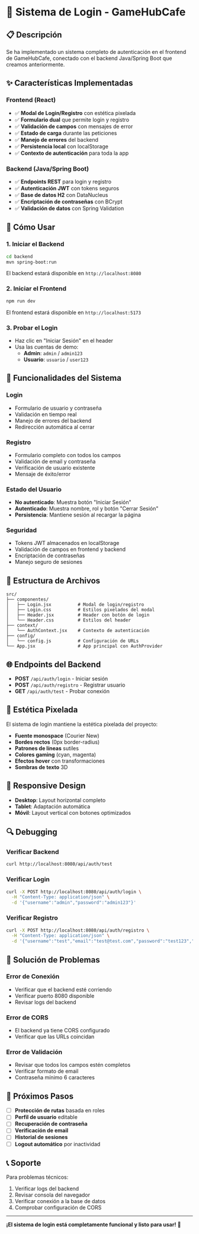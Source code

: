 # 🔐 Sistema de Login - GameHubCafe

## 📋 Descripción

Se ha implementado un sistema completo de autenticación en el frontend de GameHubCafe, conectado con el backend Java/Spring Boot que creamos anteriormente.

## ✨ Características Implementadas

### **Frontend (React)**
- ✅ **Modal de Login/Registro** con estética pixelada
- ✅ **Formulario dual** que permite login y registro
- ✅ **Validación de campos** con mensajes de error
- ✅ **Estado de carga** durante las peticiones
- ✅ **Manejo de errores** del backend
- ✅ **Persistencia local** con localStorage
- ✅ **Contexto de autenticación** para toda la app

### **Backend (Java/Spring Boot)**
- ✅ **Endpoints REST** para login y registro
- ✅ **Autenticación JWT** con tokens seguros
- ✅ **Base de datos H2** con DataNucleus
- ✅ **Encriptación de contraseñas** con BCrypt
- ✅ **Validación de datos** con Spring Validation

## 🚀 Cómo Usar

### **1. Iniciar el Backend**
```bash
cd backend
mvn spring-boot:run
```

El backend estará disponible en `http://localhost:8080`

### **2. Iniciar el Frontend**
```bash
npm run dev
```

El frontend estará disponible en `http://localhost:5173`

### **3. Probar el Login**
- Haz clic en "Iniciar Sesión" en el header
- Usa las cuentas de demo:
  - **Admin**: `admin` / `admin123`
  - **Usuario**: `usuario` / `user123`

## 🎯 Funcionalidades del Sistema

### **Login**
- Formulario de usuario y contraseña
- Validación en tiempo real
- Manejo de errores del backend
- Redirección automática al cerrar

### **Registro**
- Formulario completo con todos los campos
- Validación de email y contraseña
- Verificación de usuario existente
- Mensaje de éxito/error

### **Estado del Usuario**
- **No autenticado**: Muestra botón "Iniciar Sesión"
- **Autenticado**: Muestra nombre, rol y botón "Cerrar Sesión"
- **Persistencia**: Mantiene sesión al recargar la página

### **Seguridad**
- Tokens JWT almacenados en localStorage
- Validación de campos en frontend y backend
- Encriptación de contraseñas
- Manejo seguro de sesiones

## 🔧 Estructura de Archivos

```
src/
├── componentes/
│   ├── Login.jsx          # Modal de login/registro
│   ├── Login.css          # Estilos pixelados del modal
│   ├── Header.jsx         # Header con botón de login
│   └── Header.css         # Estilos del header
├── context/
│   └── AuthContext.jsx    # Contexto de autenticación
├── config/
│   └── config.js          # Configuración de URLs
└── App.jsx                # App principal con AuthProvider
```

## 🌐 Endpoints del Backend

- **POST** `/api/auth/login` - Iniciar sesión
- **POST** `/api/auth/registro` - Registrar usuario
- **GET** `/api/auth/test` - Probar conexión

## 🎨 Estética Pixelada

El sistema de login mantiene la estética pixelada del proyecto:
- **Fuente monospace** (Courier New)
- **Bordes rectos** (0px border-radius)
- **Patrones de líneas** sutiles
- **Colores gaming** (cyan, magenta)
- **Efectos hover** con transformaciones
- **Sombras de texto** 3D

## 📱 Responsive Design

- **Desktop**: Layout horizontal completo
- **Tablet**: Adaptación automática
- **Móvil**: Layout vertical con botones optimizados

## 🔍 Debugging

### **Verificar Backend**
```bash
curl http://localhost:8080/api/auth/test
```

### **Verificar Login**
```bash
curl -X POST http://localhost:8080/api/auth/login \
  -H "Content-Type: application/json" \
  -d '{"username":"admin","password":"admin123"}'
```

### **Verificar Registro**
```bash
curl -X POST http://localhost:8080/api/auth/registro \
  -H "Content-Type: application/json" \
  -d '{"username":"test","email":"test@test.com","password":"test123","nombre":"Test","apellido":"User"}'
```

## 🚨 Solución de Problemas

### **Error de Conexión**
- Verificar que el backend esté corriendo
- Verificar puerto 8080 disponible
- Revisar logs del backend

### **Error de CORS**
- El backend ya tiene CORS configurado
- Verificar que las URLs coincidan

### **Error de Validación**
- Revisar que todos los campos estén completos
- Verificar formato de email
- Contraseña mínimo 6 caracteres

## 🔮 Próximos Pasos

- [ ] **Protección de rutas** basada en roles
- [ ] **Perfil de usuario** editable
- [ ] **Recuperación de contraseña**
- [ ] **Verificación de email**
- [ ] **Historial de sesiones**
- [ ] **Logout automático** por inactividad

## 📞 Soporte

Para problemas técnicos:
1. Verificar logs del backend
2. Revisar consola del navegador
3. Verificar conexión a la base de datos
4. Comprobar configuración de CORS

---

**¡El sistema de login está completamente funcional y listo para usar!** 🎉



